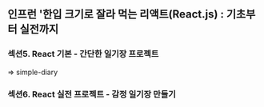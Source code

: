 ## 인프런 '한입 크기로 잘라 먹는 리액트(React.js) : 기초부터 실전까지

### 섹션5. React 기본 - 간단한 일기장 프로젝트

=> simple-diary

### 섹션6. React 실전 프로젝트 - 감정 일기장 만들기
